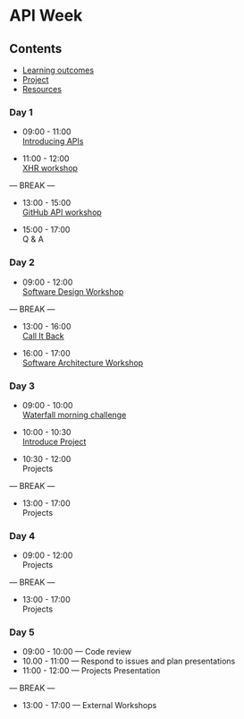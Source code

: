 # API Week

## Contents

- [Learning outcomes](./learning-outcomes.md)
- [Project](./project.md)
- [Resources](./resources.md)

### Day 1

- 09:00 - 11:00 <br>
  [Introducing APIs](https://github.com/ali-7/api-workshop)

- 11:00 - 12:00 <br>
  [XHR workshop](https://github.com/foundersandcoders/xhr-workshop)

— BREAK —

- 13:00 - 15:00 <br>
  [GitHub API workshop](https://github.com/foundersandcoders/ws-github-api)

- 15:00 - 17:00 <br>
  Q & A

### Day 2

- 09:00 - 12:00 <br />
  [Software Design Workshop](https://github.com/foundersandcoders/ws-software-design-js)

— BREAK —

- 13:00 - 16:00 <br>
  [Call It Back](https://github.com/shiryz/call-it-back)

- 16:00 - 17:00 <br>
  [Software Architecture Workshop](https://github.com/foundersandcoders/Workshop-Software-Architecture-Design)

### Day 3

- 09:00 - 10:00 <br> [Waterfall morning challenge](https://github.com/foundersandcoders/mc-waterfall-chaser)

- 10:00 - 10:30 <br>
  [Introduce Project](./project.md)

- 10:30 - 12:00 <br>
  Projects

— BREAK —

- 13:00 - 17:00<br>
  Projects

### Day 4

- 09:00 - 12:00 <br>
  Projects

— BREAK —

- 13:00 - 17:00 <br>
  Projects

### Day 5

- 09:00 - 10:00 — Code review
- 10.00 - 11:00 — Respond to issues and plan presentations
- 11:00 - 12:00 — Projects Presentation

— BREAK —

- 13:00 - 17:00 — External Workshops
